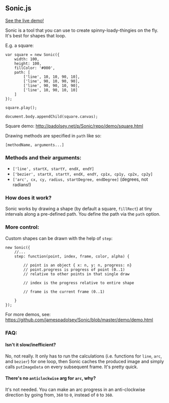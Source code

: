 ## Sonic.js

[See the live demo!](http://padolsey.net/p/Sonic/repo/demo/demo.html)

Sonic is a tool that you can use to create spinny-loady-thingies on the fly. It's best for shapes that loop.

E.g. a square:

    var square = new Sonic({
        width: 100,
        height: 100,
        fillColor: '#000',
        path: [
            ['line', 10, 10, 90, 10],
            ['line', 90, 10, 90, 90],
            ['line', 90, 90, 10, 90],
            ['line', 10, 90, 10, 10]
        ]
    });

    square.play();

    document.body.appendChild(square.canvas);

Square demo: http://padolsey.net/p/Sonic/repo/demo/square.html

Drawing methods are specified in `path` like so:

    [methodName, arguments...]

### Methods and their arguments:

 * `['line', startX, startY, endX, endY]`
 * `['bezier', startX, startY, endX, endY, cp1x, cp1y, cp2x, cp2y]`
 * `['arc', cx, cy, radius, startDegree, endDegree]` (degrees, not radians!)


### How does it work?

Sonic works by drawing a shape (by default a square, `fillRect`) at tiny intervals along a pre-defined path. You define the path via the `path` option.

### More control:

Custom shapes can be drawn with the help of `step`:

	new Sonic({
		//...
		step: function(point, index, frame, color, alpha) {

			// point is an object { x: n, y: n, progress: n}
			// point.progress is progress of point (0..1)
			// relative to other points in that single draw

			// index is the progress relative to entire shape

			// frame is the current frame (0..1) 

		}
	});

 For more demos, see: https://github.com/jamespadolsey/Sonic/blob/master/demo/demo.html

### FAQ:

#### Isn't it slow/inefficient?

No, not really. It only has to run the calculations (i.e. functions for `line`, `arc`, and `bezier`) for one loop, then Sonic caches the produced image and simply calls `putImageData` on every subsequent frame. It's pretty quick.

#### There's no `anticlockwise` arg for `arc`, why?

It's not needed. You can make an arc progress in an anti-clockwise direction by going from, `360` to `0`, instead of `0` to `360`.